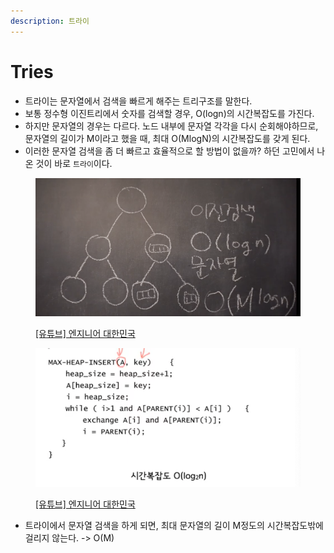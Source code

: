 ```yaml
---
description: 트라이
---
```


# Tries

* 트라이는 문자열에서 검색을 빠르게 해주는 트리구조를 말한다.&#x20;
* 보통 정수형 이진트리에서 숫자를 검색할 경우, O(logn)의 시간복잡도를 가진다.&#x20;
* 하지만 문자열의 경우는 다르다. 노드 내부에 문자열 각각을 다시 순회해야하므로, 문자열의 길이가 M이라고 했을 때, 최대 O(MlogN)의 시간복잡도를 갖게 된다.&#x20;
* 이러한 문자열 검색을 좀 더 빠르고 효율적으로 할 방법이 없을까? 하던 고민에서 나온 것이 바로 `트라이`이다.&#x20;

<figure><img src="../../../.gitbook/assets/image (4) (5).png" alt=""><figcaption><p><a href="https://www.youtube.com/user/damazzang/videos">[유튜브] 엔지니어 대한민국</a></p></figcaption></figure>

<figure><img src="../../../.gitbook/assets/image (8) (2).png" alt=""><figcaption><p><a href="https://www.youtube.com/user/damazzang/videos">[유튜브] 엔지니어 대한민국</a></p></figcaption></figure>

* 트라이에서 문자열 검색을 하게 되면, 최대 문자열의 길이 M정도의 시간복잡도밖에 걸리지 않는다. -> O(M)&#x20;
